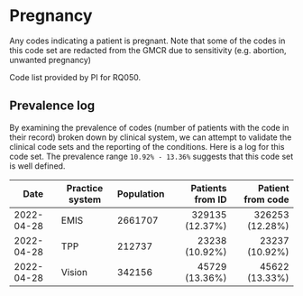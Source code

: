 # Pregnancy

Any codes indicating a patient is pregnant. Note that some of the codes in this code set are redacted from the GMCR due to sensitivity (e.g. abortion, unwanted pregnancy)

Code list provided by PI for RQ050.

## Prevalence log

By examining the prevalence of codes (number of patients with the code in their record) broken down by clinical system, we can attempt to validate the clinical code sets and the reporting of the conditions. Here is a log for this code set. The prevalence range `10.92% - 13.36%` suggests that this code set is well defined.

| Date       | Practice system | Population | Patients from ID | Patient from code |
| ---------- | --------------- | ---------- | ---------------: | ----------------: |
| 2022-04-28 | EMIS            |  2661707   | 329135 (12.37%)  |  326253 (12.28%)  |
| 2022-04-28 | TPP             |  212737    |  23238 (10.92%)  |   23237 (10.92%)  |
| 2022-04-28 | Vision          |  342156    |  45729 (13.36%)  |   45622 (13.33%)  |

